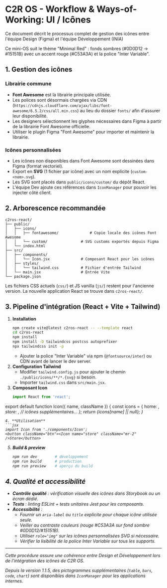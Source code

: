 # C2R OS - Workflow & Ways-of-Working: UI / Icônes

Ce document décrit le processus complet de gestion des icônes entre l'équipe Design (Figma) et l'équipe Développement (INIA)

Ce mini-OS suit le thème "Minimal Red" : fonds sombres (#0D0D12 → #15151B) avec un accent rouge (#C53A3A) et la police "Inter Variable".

## 1. Gestion des icônes

### Librairie commune
- **Font Awesome** est la librairie principale utilisée.
- Les polices sont désormais chargées via CDN (`https://cdnjs.cloudflare.com/ajax/libs/font-awesome/6.5.2/css/all.min.css`) au lieu du dossier `fonts/` afin d'assurer leur disponibilité.
- Les designers sélectionnent les glyphes nécessaires dans Figma à partir de la librairie Font Awesome officielle.
- Utiliser le plugin Figma "Font Awesome" pour importer et maintenir la librairie.

### Icônes personnalisées
- Les icônes non disponibles dans Font Awesome sont dessinées dans Figma (format vectoriel).
- Export en **SVG** (1 fichier par icône) avec un nom explicite (`custom-<nom>.svg`).
- Les SVG sont placés dans `public/icons/custom/` du dépôt React.
- L'équipe Dev ajoute ces références dans `IconManager` pour pouvoir les injecter côté client.

## 2. Arborescence recommandée

```
c2ros-react/
├── public/
│   ├── icons/
│   │   ├── fontawesome/              # Copie locale des icônes Font Awesome
│   │   └── custom/               # SVG customs exportés depuis Figma
│   └── index.html
├── src/
│   ├── components/
│   │   └── Icon.jsx              # Composant React pour les icônes
│   ├── styles/
│   │   └── tailwind.css          # Fichier d'entrée Tailwind
│   └── main.jsx                  # Entrée Vite
└── package.json
```

Les fichiers CSS actuels (`css/`) et JS vanilla (`js/`) restent pour l'ancienne version. La nouvelle application React se trouve dans `c2ros-react/`.

## 3. Pipeline d'intégration (React + Vite + Tailwind)

1. **Installation**
   ```bash
   npm create vite@latest c2ros-react -- --template react
   cd c2ros-react
   npm install
   npm install -D tailwindcss postcss autoprefixer
   npx tailwindcss init -p
   ```
    - Ajouter la police "Inter Variable" via npm (`@fontsource/inter`) ou CDN avant de lancer le dev server.
2. **Configuration Tailwind**
   - Modifier `tailwind.config.js` pour ajouter le chemin `./public/icons/**/*.{svg}` si besoin.
   - Importer `tailwind.css` dans `src/main.jsx`.
3. **Composant Icon**
   ```jsx
   import React from 'react';

  export default function Icon({ name, className }) {
    const icons = {
      home: <i className="icon fa-solid fa-house" />,
      store: <i className="icon fa-solid fa-store" />,
      // icônes supplémentaires…
    };
    return <span className={className}>{icons[name] || null}</span>;
  }
   ```
4. **Utilisation**
   ```jsx
   import Icon from './components/Icon';
   <button className="btn"><Icon name="store" className="mr-2" />Store</button>
   ```
5. **Build & preview**
   ```bash
   npm run dev        # développement
   npm run build      # production
   npm run preview    # aperçu du build
   ```

## 4. Qualité et accessibilité

- **Contrôle qualité** : vérification visuelle des icônes dans Storybook ou un écran dédié.
- **Tests** : linting ESLint + tests unitaires Jest pour les composants.
- **Accessibilité** :
  - Fournir un `aria-label` ou `title` explicite pour chaque icône utilisée seule.
  - Veiller au contraste couleurs (rouge #C53A3A sur fond sombre #0D0D12/#15151B).
  - Utiliser `role="img"` sur les icônes personnalisées SVG si nécessaire.
  - Vérifier la lisibilité de la police Inter Variable sur tous les supports.

---

Cette procédure assure une cohérence entre Design et Développement lors de l'intégration des icônes de C2R OS.

Depuis la version 1.1.5, des pictogrammes supplémentaires (`table`, `bars`, `code`, `chart`) sont disponibles dans `IconManager` pour les applications internes.
